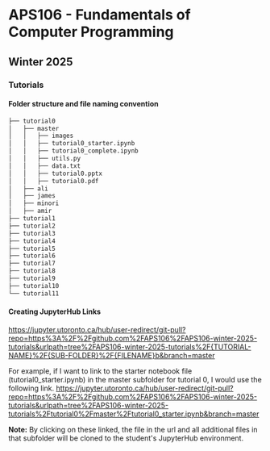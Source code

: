 # APS106 - Fundamentals of Computer Programming
## Winter 2025
### Tutorials

#### Folder structure and file naming convention
```bash
├── tutorial0
│   ├── master
│   │   ├── images
│   │   ├── tutorial0_starter.ipynb
│   │   ├── tutorial0_complete.ipynb
│   │   ├── utils.py
│   │   ├── data.txt
│   │   ├── tutorial0.pptx
│   │   ├── tutorial0.pdf
│   ├── ali
│   ├── james
│   ├── minori
│   ├── amir
├── tutorial1
├── tutorial2
├── tutorial3
├── tutorial4
├── tutorial5
├── tutorial6
├── tutorial7
├── tutorial8
├── tutorial9
├── tutorial10
└── tutorial11
```

#### Creating JupyterHub Links
https://jupyter.utoronto.ca/hub/user-redirect/git-pull?repo=https%3A%2F%2Fgithub.com%2FAPS106%2FAPS106-winter-2025-tutorials&urlpath=tree%2FAPS106-winter-2025-tutorials%2F{TUTORIAL-NAME}%2F{SUB-FOLDER}%2F{FILENAME}b&branch=master

For example, if I want to link to the starter notebook file (tutorial0_starter.ipynb) in the master subfolder for tutorial 0, I would use the following link.
https://jupyter.utoronto.ca/hub/user-redirect/git-pull?repo=https%3A%2F%2Fgithub.com%2FAPS106%2FAPS106-winter-2025-tutorials&urlpath=tree%2FAPS106-winter-2025-tutorials%2Ftutorial0%2Fmaster%2Ftutorial0_starter.ipynb&branch=master

**Note:** By clicking on these linked, the file in the url and all additional files in that subfolder will be cloned to the student's JupyterHub environment.

